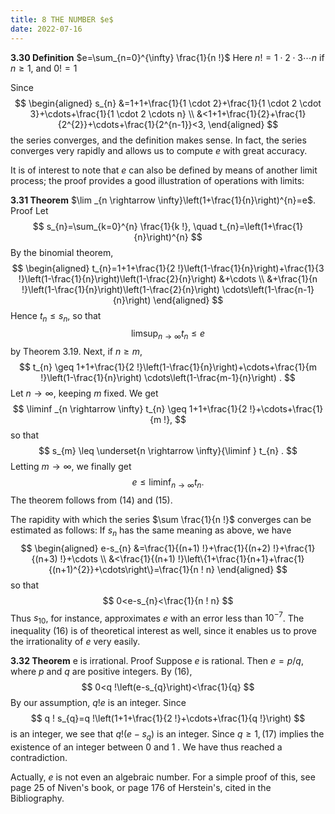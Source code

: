 ```yaml
---
title: 8 THE NUMBER $e$
date: 2022-07-16
---
```


**3.30 Definition** $e=\sum_{n=0}^{\infty} \frac{1}{n !}$
Here $n !=1 \cdot 2 \cdot 3 \cdots n$ if $n \geq 1$, and $0 !=1$

Since
$$
\begin{aligned}
s_{n} &=1+1+\frac{1}{1 \cdot 2}+\frac{1}{1 \cdot 2 \cdot 3}+\cdots+\frac{1}{1 \cdot 2 \cdots n} \\
&<1+1+\frac{1}{2}+\frac{1}{2^{2}}+\cdots+\frac{1}{2^{n-1}}<3,
\end{aligned}
$$
the series converges, and the definition makes sense. In fact, the series converges very rapidly and allows us to compute $e$ with great accuracy.

It is of interest to note that $e$ can also be defined by means of another limit process; the proof provides a good illustration of operations with limits:

**3.31 Theorem** $\lim _{n \rightarrow \infty}\left(1+\frac{1}{n}\right)^{n}=e$.
Proof Let
$$
s_{n}=\sum_{k=0}^{n} \frac{1}{k !}, \quad t_{n}=\left(1+\frac{1}{n}\right)^{n}
$$
By the binomial theorem,
$$
\begin{aligned}
t_{n}=1+1+\frac{1}{2 !}\left(1-\frac{1}{n}\right)+\frac{1}{3 !}\left(1-\frac{1}{n}\right)\left(1-\frac{2}{n}\right) &+\cdots \\
&+\frac{1}{n !}\left(1-\frac{1}{n}\right)\left(1-\frac{2}{n}\right) \cdots\left(1-\frac{n-1}{n}\right)
\end{aligned}
$$
Hence $t_{n} \leq s_{n}$, so that
$$
\limsup _{n \rightarrow \infty} t_{n} \leq e
$$
by Theorem 3.19. Next, if $n \geq m$,
$$
t_{n} \geq 1+1+\frac{1}{2 !}\left(1-\frac{1}{n}\right)+\cdots+\frac{1}{m !}\left(1-\frac{1}{n}\right) \cdots\left(1-\frac{m-1}{n}\right) .
$$
Let $n \rightarrow \infty$, keeping $m$ fixed. We get
$$
\liminf _{n \rightarrow \infty} t_{n} \geq 1+1+\frac{1}{2 !}+\cdots+\frac{1}{m !},
$$
so that
$$
s_{m} \leq \underset{n \rightarrow \infty}{\liminf } t_{n} .
$$
Letting $m \rightarrow \infty$, we finally get
$$
e \leq \liminf _{n \rightarrow \infty} t_{n} .
$$
The theorem follows from (14) and (15).

The rapidity with which the series $\sum \frac{1}{n !}$ converges can be estimated as follows: If $s_{n}$ has the same meaning as above, we have
$$
\begin{aligned}
e-s_{n} &=\frac{1}{(n+1) !}+\frac{1}{(n+2) !}+\frac{1}{(n+3) !}+\cdots \\
&<\frac{1}{(n+1) !}\left\{1+\frac{1}{n+1}+\frac{1}{(n+1)^{2}}+\cdots\right\}=\frac{1}{n ! n}
\end{aligned}
$$
so that
$$
0<e-s_{n}<\frac{1}{n ! n}
$$
Thus $s_{10}$, for instance, approximates $e$ with an error less than $10^{-7}$. The inequality (16) is of theoretical interest as well, since it enables us to prove the irrationality of $e$ very easily.



**3.32 Theorem** e is irrational.
Proof Suppose $e$ is rational. Then $e=p / q$, where $p$ and $q$ are positive integers. By (16),
$$
0<q !\left(e-s_{q}\right)<\frac{1}{q}
$$
By our assumption, $q ! e$ is an integer. Since
$$
q ! s_{q}=q !\left(1+1+\frac{1}{2 !}+\cdots+\frac{1}{q !}\right)
$$
is an integer, we see that $q !\left(e-s_{q}\right)$ is an integer.
Since $q \geq 1,(17)$ implies the existence of an integer between 0 and 1 . We have thus reached a contradiction.

Actually, $e$ is not even an algebraic number. For a simple proof of this, see page 25 of Niven's book, or page 176 of Herstein's, cited in the Bibliography.
